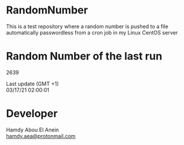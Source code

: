 # RandomNumber    
This is a test repository where a random number is pushed to a file automatically passwordless from a cron job in my Linux CentOS server    
# Random Number of the last run   
2639
      
Last update (GMT +1)    
03/17/21 02:00:01
# Developer    
Hamdy Abou El Anein   
hamdy.aea@protonmail.com
